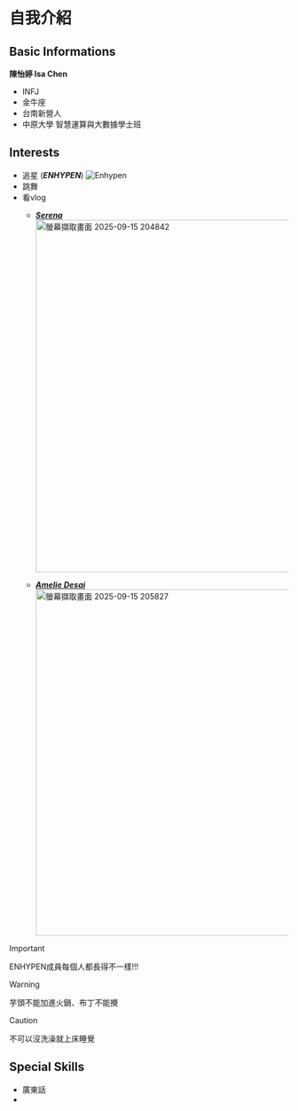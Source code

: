 # 自我介紹
## Basic Informations
**陳怡婷 Isa Chen**
- INFJ
- 金牛座
- 台南新營人
- 中原大學 智慧運算與大數據學士班
## Interests
- 追星 (***ENHYPEN***)
      ![Enhypen](https://i.pinimg.com/1200x/34/e9/76/34e97686ee8620979ba6a5f7a98367a3.jpg)
- 跳舞
- 看vlog
  - [***Serena***](https://www.youtube.com/@serena.mp4)
      <img width="1974" height="636" alt="螢幕擷取畫面 2025-09-15 204842" src="https://github.com/user-attachments/assets/fd50af30-2aba-4577-ab68-79dc4de026bd" />
      
  - [***Amelie Desai***](https://www.youtube.com/@ameliedesai)
      <img width="1851" height="625" alt="螢幕擷取畫面 2025-09-15 205827" src="https://github.com/user-attachments/assets/b2a5303f-eb7f-44c5-86bd-e9deb734e7e6" />
> [!IMPORTANT]
> ENHYPEN成員每個人都長得不一樣!!!

> [!WARNING]
> 芋頭不能加進火鍋、布丁不能攪

> [!CAUTION]
> 不可以沒洗澡就上床睡覺
## Special Skills
- 廣東話
- 
